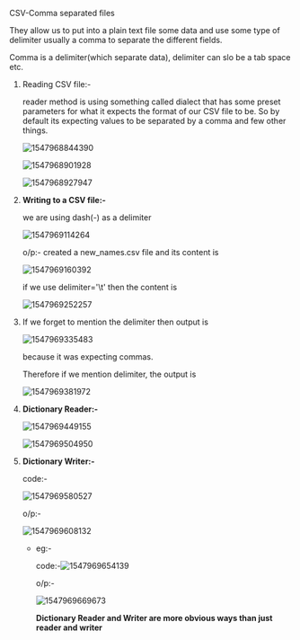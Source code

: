 CSV-Comma separated files

They allow us to put into a plain text file some data and use some type of delimiter usually a comma to separate the different fields.

Comma is  a delimiter(which separate data), delimiter can slo be a tab space etc.

1. Reading CSV file:-

   reader method is using something called dialect that has some preset parameters for what it expects the format of our CSV file to be. So by default its expecting values to be separated by a comma and few other things.

   ![1547968844390](https://github.com/adityakuppa26/Python-Notes/blob/lalith_notes/images/1547968844390.png)

   ![1547968901928](https://github.com/adityakuppa26/Python-Notes/blob/lalith_notes/images/1547968901928.png) 

   ![1547968927947](https://github.com/adityakuppa26/Python-Notes/blob/lalith_notes/images/1547968927947.png)

2. **Writing to a CSV file:-**

   we are using dash(-) as a delimiter

   ![1547969114264](https://github.com/adityakuppa26/Python-Notes/blob/lalith_notes/images/1547969114264.png) 

   o/p:- created a new_names.csv file and its content is 

   ![1547969160392](https://github.com/adityakuppa26/Python-Notes/blob/lalith_notes/images/1547969160392.png) 

   if we use delimiter='\t' then the content is

   ![1547969252257](https://github.com/adityakuppa26/Python-Notes/blob/lalith_notes/images/1547969252257.png) 

   

3. If we forget to mention the delimiter then output is 

   ![1547969335483](https://github.com/adityakuppa26/Python-Notes/blob/lalith_notes/images/1547969335483.png) 

   because it was expecting commas.

   Therefore if we mention delimiter, the output is

   ![1547969381972](https://github.com/adityakuppa26/Python-Notes/blob/lalith_notes/images/1547969381972.png) 

4. **Dictionary Reader:-**

   ![1547969449155](https://github.com/adityakuppa26/Python-Notes/blob/lalith_notes/images/1547969449155.png) 

   ![1547969504950](https://github.com/adityakuppa26/Python-Notes/blob/lalith_notes/images/1547969504950.png)

5. **Dictionary Writer:-**

   code:-

   ![1547969580527](https://github.com/adityakuppa26/Python-Notes/blob/lalith_notes/images/1547969580527.png) 

   o/p:-

   ![1547969608132](https://github.com/adityakuppa26/Python-Notes/blob/lalith_notes/images/1547969608132.png) 

   - eg:- 

     code:-![1547969654139](https://github.com/adityakuppa26/Python-Notes/blob/lalith_notes/images/1547969654139.png) 

     o/p:-

     ![1547969669673](https://github.com/adityakuppa26/Python-Notes/blob/lalith_notes/images/1547969669673.png) 

     **Dictionary Reader and Writer are more obvious ways than just reader and writer**
